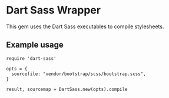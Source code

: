 # Dart Sass Wrapper

This gem uses the Dart Sass executables to compile stylesheets.

## Example usage

```
require 'dart-sass'

opts = {
  sourcefile: "vendor/bootstrap/scss/bootstrap.scss",
}

result, sourcemap = DartSass.new(opts).compile
```
